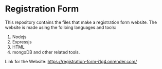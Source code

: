 # Registration Form
This repository contains the files that make a registration form website.
The website is made using the folloing languages and tools:
1. Nodejs
2. Expressjs
3. HTML
4. mongoDB
and other related tools.

Link for the Website: https://registration-form-i1g4.onrender.com/
